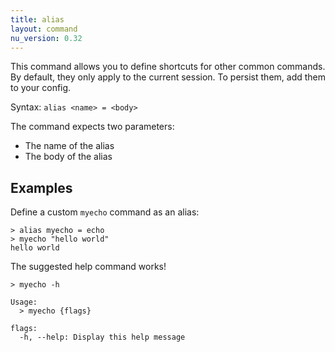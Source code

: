 ```yaml
---
title: alias
layout: command
nu_version: 0.32
---
```


This command allows you to define shortcuts for other common commands. By default, they only apply to the current session. To persist them, add them to your config.

Syntax: `alias <name> = <body>`

The command expects two parameters:

- The name of the alias
- The body of the alias

## Examples

Define a custom `myecho` command as an alias:

```shell
> alias myecho = echo
> myecho "hello world"
hello world
```

The suggested help command works!

```shell
> myecho -h

Usage:
  > myecho {flags}

flags:
  -h, --help: Display this help message
```
